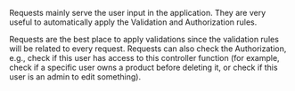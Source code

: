 Requests mainly serve the user input in the application. They are very useful to automatically apply the Validation and
Authorization rules.

Requests are the best place to apply validations since the validation rules will be related to every request. Requests
can also check the Authorization, e.g., check if this user has access to this controller function (for example, check if
a specific user owns a product before deleting it, or check if this user is an admin to edit something).